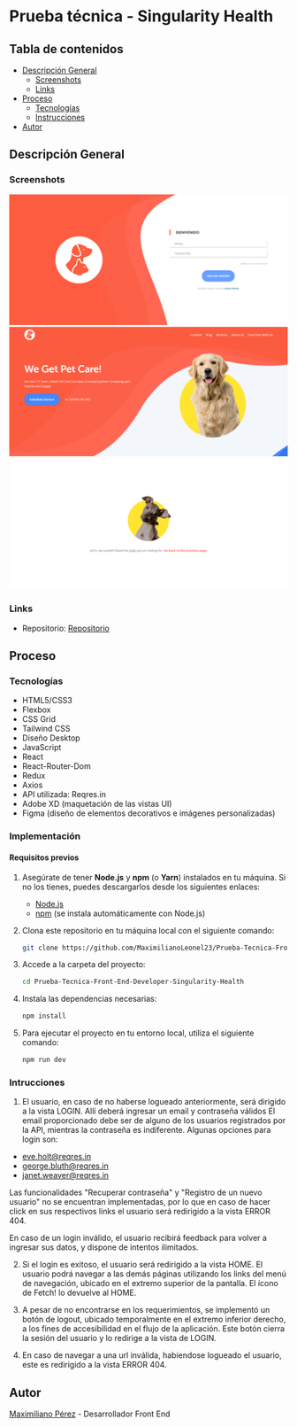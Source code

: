 # Prueba técnica - Singularity Health

## Tabla de contenidos

- [Descripción General](#descripcion-general)
  - [Screenshots](#screenshots)
  - [Links](#links)
- [Proceso](#proceso)
  - [Tecnologías](#tecnologias)
  - [Instrucciones](#instrucciones)
- [Autor](#autor)

## Descripción General

### Screenshots

![login](/src/assets/images/screenshots/login-screenshot.png)
![home](/src/assets/images/screenshots/home-screenshot.png)
![error-404](/src/assets/images/screenshots/error-404-screenshot.png)

### Links

- Repositorio: [Repositorio](https://github.com/MaximilianoLeonel23/Prueba-Tecnica-Front-End-Developer-Singularity-Health)

## Proceso

### Tecnologías

- HTML5/CSS3
- Flexbox
- CSS Grid
- Tailwind CSS
- Diseño Desktop
- JavaScript
- React
- React-Router-Dom
- Redux
- Axios
- API utilizada: Reqres.in
- Adobe XD (maquetación de las vistas UI)
- Figma (diseño de elementos decorativos e imágenes personalizadas)

### Implementación

#### Requisitos previos

1. Asegúrate de tener **Node.js** y **npm** (o **Yarn**) instalados en tu máquina. Si no los tienes, puedes descargarlos desde los siguientes enlaces:

   - [Node.js](https://nodejs.org/)
   - [npm](https://www.npmjs.com/get-npm) (se instala automáticamente con Node.js)

2. Clona este repositorio en tu máquina local con el siguiente comando:

   ```bash
   git clone https://github.com/MaximilianoLeonel23/Prueba-Tecnica-Front-End-Developer-Singularity-Health.git
   ```

3. Accede a la carpeta del proyecto:
   ```bash
   cd Prueba-Tecnica-Front-End-Developer-Singularity-Health
   ```

5. Instala las dependencias necesarias:
   ```bash
   npm install
   ```

7. Para ejecutar el proyecto en tu entorno local, utiliza el siguiente comando:
   ```bash
   npm run dev
   ```

### Intrucciones

1. El usuario, en caso de no haberse logueado anteriormente, será dirigido a la vista LOGIN. Allí deberá ingresar un email y contraseña válidos El email proporcionado debe ser de alguno de los usuarios registrados por la API, mientras la contraseña es indiferente. Algunas opciones para login son:

- eve.holt@reqres.in
- george.bluth@reqres.in
- janet.weaver@reqres.in

Las funcionalidades "Recuperar contraseña" y "Registro de un nuevo usuario" no se encuentran implementadas, por lo que en caso de hacer click en sus respectivos links el usuario será redirigido a la vista ERROR 404.

En caso de un login inválido, el usuario recibirá feedback para volver a ingresar sus datos, y dispone de intentos ilimitados.

2. Si el login es exitoso, el usuario será redirigido a la vista HOME. El usuario podrá navegar a las demás páginas utilizando los links del menú de navegación, ubicado en el extremo superior de la pantalla. El ícono de Fetch! lo devuelve al HOME.

3. A pesar de no encontrarse en los requerimientos, se implementó un botón de logout, ubicado temporalmente en el extremo inferior derecho, a los fines de accesibilidad en el flujo de la aplicación. Este botón cierra la sesión del usuario y lo redirige a la vista de LOGIN.

4. En caso de navegar a una url inválida, habiendose logueado el usuario, este es redirigido a la vista ERROR 404.

## Autor

[Maximiliano Pérez](https://github.com/MaximilianoLeonel23) - Desarrollador Front End
